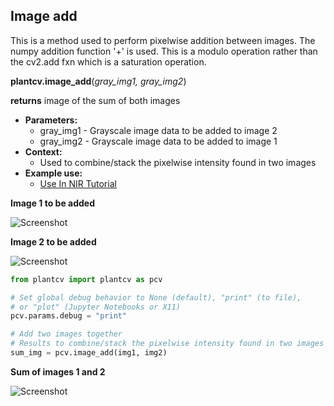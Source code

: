 ## Image add

This is a method used to perform pixelwise addition between images. 
The numpy addition function '+' is used. This is a modulo operation rather 
than the cv2.add fxn which is a saturation operation.

**plantcv.image_add**(*gray_img1, gray_img2*)

**returns** image of the sum of both images

- **Parameters:**
    - gray_img1 - Grayscale image data to be added to image 2
    - gray_img2 - Grayscale image data to be added to image 1
- **Context:**
    - Used to combine/stack the pixelwise intensity found in two images
- **Example use:**
    - [Use In NIR Tutorial](nir_tutorial.md)
    
**Image 1 to be added**

![Screenshot](img/documentation_images/image_add/image1.jpg)

**Image 2 to be added**

![Screenshot](img/documentation_images/image_add/image2.jpg)

```python
from plantcv import plantcv as pcv

# Set global debug behavior to None (default), "print" (to file), 
# or "plot" (Jupyter Notebooks or X11)
pcv.params.debug = "print"

# Add two images together
# Results to combine/stack the pixelwise intensity found in two images
sum_img = pcv.image_add(img1, img2)

```

**Sum of images 1 and 2**

![Screenshot](img/documentation_images/image_add/added_image.jpg)
